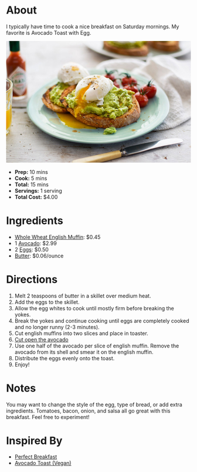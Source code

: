 # About

I typically have time to cook a nice breakfast on Saturday mornings. My favorite is Avocado Toast with Egg.

![Avocado Toast on English Muffin](./avocado-toast.jpg)

- **Prep:** 10 mins
- **Cook:** 5 mins
- **Total:** 15 mins
- **Servings:** 1 serving
- **Total Cost:** $4.00

# Ingredients

- [Whole Wheat English Muffin](https://primenow.amazon.com/dp/B074H6R68R?qid=1566848952&m=ANOZNJWOJO2HN&sr=1-1&ref_=pn_sr_sg_1_img_ANOZNJWOJO2HN): $0.45
- 1 [Avocado](https://primenow.amazon.com/dp/B07C5ZMJ5H?qid=1566848755&m=ANOZNJWOJO2HN&sr=1-1&ref_=pn_sr_sg_1_img_ANOZNJWOJO2HN): $2.99
- 2 [Eggs](https://primenow.amazon.com/dp/B07PFDYT9T?qid=1566848811&m=ANOZNJWOJO2HN&sr=1-5&ref_=pn_sr_sg_5_img_ANOZNJWOJO2HN): $0.50
- [Butter](https://primenow.amazon.com/dp/B074VDJ7KZ?qid=1566848883&m=ANOZNJWOJO2HN&sr=1-2&ref_=pn_sr_sg_2_img_ANOZNJWOJO2HN): $0.06/ounce

# Directions

1. Melt 2 teaspoons of butter in a skillet over medium heat.
2. Add the eggs to the skillet.
3. Allow the egg whites to cook until mostly firm before breaking the yokes.
4. Break the yokes and continue cooking until eggs are completely cooked and no longer runny (2-3 minutes).
5. Cut english muffins into two slices and place in toaster.
6. [Cut open the avocado](https://www.realsimple.com/food-recipes/cooking-tips-techniques/preparation/slice-dice-avocado)
7. Use one half of the avocado per slice of english muffin. Remove the avocado from its shell and smear it on the english muffin.
8. Distribute the eggs evenly onto the toast.
9. Enjoy!

# Notes

You may want to change the style of the egg, type of bread, or add extra ingredients. Tomatoes, bacon, onion, and salsa all go great with this breakfast. Feel free to experiment!


# Inspired By

- [Perfect Breakfast](https://www.allrecipes.com/recipe/221304/perfect-breakfast/)
- [Avocado Toast (Vegan)](https://www.allrecipes.com/recipe/246803/avocado-toast-vegan/?internalSource=hub%20recipe&referringContentType=Search&clickId=cardslot%205)
